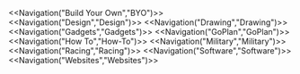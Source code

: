 <<Navigation("Build Your Own","BYO")>>
<<Navigation("Design","Design")>>
<<Navigation("Drawing","Drawing")>>
<<Navigation("Gadgets","Gadgets")>>
<<Navigation("GoPlan","GoPlan")>>
<<Navigation("How To","How-To")>>
<<Navigation("Military","Military")>>
<<Navigation("Racing","Racing")>>
<<Navigation("Software","Software")>>
<<Navigation("Websites","Websites")>>